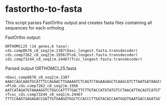 fastortho-to-fasta
==================

This script parses FastOrtho output and creates fasta files containing all sequences for each ortholog

FastOrtho output:
```
ORTHOMCL25 (14 genes,6 taxa):    cds.comp8678_c0_seq2|m.1387(Daxi_longest.fasta.transdecoder) cds.comp7262_c0_seq2|m.1956(Plob_longest.fasta.transdecoder) cds.comp73244_c0_seq1|m.24467(Tcoc_longest.fasta.transdecoder)
```

Parsed output ORTHOMCL25.fasta
```
>Daxi_comp8678_c0_seq2|m.1387
AAACCAGCAAGTGCATTTCCAGAACTTGAAAATCTCAGTCTAGAAGAGCTCAAGCATCTTAATGATAAGCCTGAAGTTATGGATACTTTAGTAACAAAAGTAGATTCGGTTAAAAAAGTAGAAGCTGAAAAAGAAGAAGT
>Plob_cds.comp7262_c0_seq2|m.1956
AATCATAGATGTAAAAGGTCTGGCCATTTTGACTTCTTGTACCATGTATGTCCTAACATTACAGTCATGTTTTGTGTTTATCTTTTCAGAACCTTACCACCACAGTTTCCAAATGAAAGACCCCTTGTCAAGGTTGCTCC
>Tcoc_cds.comp73244_c0_seq1|m.24467
TTTCCAAGTGAGAGACCGATTGTGAAGGTGGCTCCACCCTTGGTACACCAATGGGTGAATGACCAGATGGTGGTTGTGGGCTGTCCTGCAATTAATAGTTTTTACATGCACTCTAATCTGGGTAGAGCCATTGTGGATGT
```
